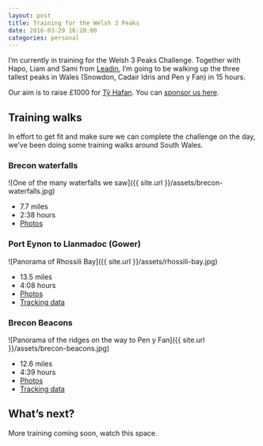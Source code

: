```yaml
---
layout: post  
title: Training for the Welsh 3 Peaks  
date: 2016-03-29 16:20:00  
categories: personal
---
```


I’m currently in training for the Welsh 3 Peaks Challenge. Together with Hapo, Liam and Sami from [Leadin](http://leadin.co.uk), I’m going to be walking up the three tallest peaks in Wales (Snowdon, Cadair Idris and Pen y Fan) in 15 hours.

Our aim is to raise £1000 for [Tŷ Hafan](http://www.tyhafan.org/). You can [sponsor us here](https://www.justgiving.com/leadin-uk).

## Training walks

In effort to get fit and make sure we can complete the challenge on the day, we’ve been doing some training walks around South Wales.

### Brecon waterfalls

![One of the many waterfalls we saw]({{ site.url }}/assets/brecon-waterfalls.jpg)

- 7.7 miles
- 2:38 hours
- [Photos](https://www.dropbox.com/sc/o8715budj6fs23t/AAB8rixVIzBe7pW9HNLQqCuAa)


### Port Eynon to Llanmadoc (Gower)

![Panorama of Rhossili Bay]({{ site.url }}/assets/rhossili-bay.jpg)

- 13.5 miles
- 4:08 hours
- [Photos](https://www.dropbox.com/sc/d35dxpi9cptnb6y/AACE0-fraDqzbHmKKG3LZz1Za)
- [Tracking data](http://www.sports-tracker.com/workout/hapo/ehl2mc9s8891r96k)

### Brecon Beacons

![Panorama of the ridges on the way to Pen y Fan]({{ site.url }}/assets/brecon-beacons.jpg)

- 12.6 miles
- 4:39 hours
- [Photos](https://www.dropbox.com/sc/xcnjwhzh9xswy30/AABsqEJyQMx9rRMxWFOmR4k_a)
- [Tracking data](http://www.sports-tracker.com/workout/hapo/1pqr9ru2ruc36esp)

## What’s next?

More training coming soon, watch this space.
